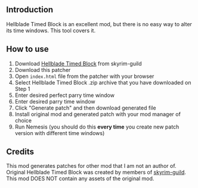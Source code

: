 ## Introduction

Hellblade Timed Block is an excellent mod, but there is no easy way to alter its time windows. This tool covers it.

## How to use

1. Download [Hellblade Timed Block](https://www.skyrim-guild.com/mods/hellblade-timed-block)  from skyrim-guild
1. Download this patcher
1. Open `index.html` file from the patcher with your browser
1. Select Hellblade Timed Block .zip archive that you have downloaded on Step 1
1. Enter desired perfect parry time window
1. Enter desired parry time window
1. Click "Generate patch" and then download generated file
1. Install original mod and generated patch with your mod manager of choice
1. Run Nemesis (you should do this **every time** you create new patch version with different time windows)

## Credits

This mod generates patches for other mod that I am not an author of.
Original Hellblade Timed Block was created by members of [skyrim-guild](https://www.skyrim-guild.com/).
This mod DOES NOT contain any assets of the original mod.